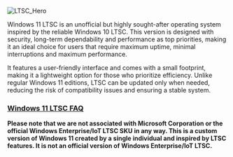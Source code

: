 ![LTSC_Hero](https://user-images.githubusercontent.com/96759883/219969845-363f6023-c1a8-4c2a-88dc-c3b3e6c1a7e6.png)

Windows 11 LTSC is an unofficial but highly sought-after operating system inspired by the reliable Windows 10 LTSC. This version is designed with security, long-term dependability and performance as top priorities, making it an ideal choice for users that require maximum uptime, minimal interruptions and maximum performance.

It features a user-friendly interface and comes with a small footprint, making it a lightweight option for those who prioritize efficiency. Unlike regular Windows 11 editions, LTSC can be updated only when needed, reducing the risk of compatibility issues and ensuring a stable system.

### [Windows 11 LTSC FAQ](https://github.com/LSX285/Windows11-LTSC/discussions/1)
**Please note that we are not associated with Microsoft Corporation or the official Windows Enterprise/IoT LTSC SKU in any way. This is a custom version of Windows 11 created by a single individual and inspired by LTSC features. It is not an official version of Windows Enterprise/IoT LTSC.**

